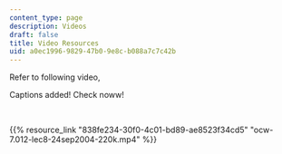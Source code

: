 ```yaml
---
content_type: page
description: Videos
draft: false
title: Video Resources
uid: a0ec1996-9829-47b0-9e8c-b088a7c7c42b
---
```

Refer to following video, 

Captions added! Check noww!

 

{{% resource_link "838fe234-30f0-4c01-bd89-ae8523f34cd5" "ocw-7.012-lec8-24sep2004-220k.mp4" %}}